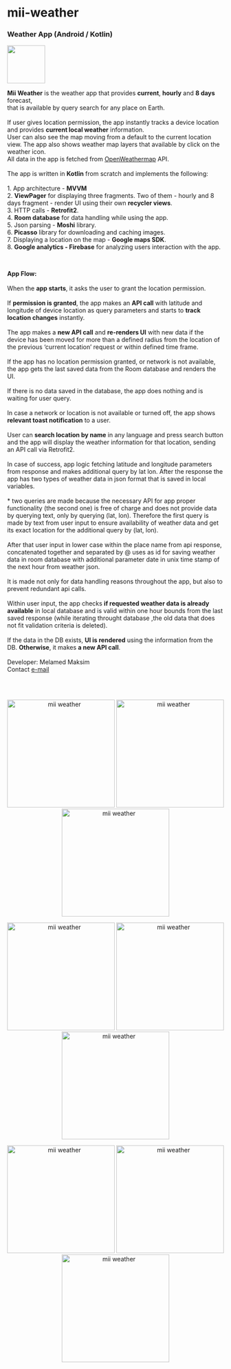 # mii-weather
<h3>Weather App (Android / Kotlin)</h3>
<img src="https://github.com/melamedMaks/mii-weather/blob/main/images/icmii.png" width="88">
<p><b>Mii Weather</b> is the weather app that provides <b>current</b>, <b>hourly</b> and <b>8 days</b> forecast,<br>that is available by query search for any place on Earth.<br><br>
If user gives location permission, the app instantly tracks a device location and provides <b>current local weather</b> information.<br>User can also see the map moving from a default to the current location view.
The app also shows weather map layers that available by click on the weather icon.<br>
All data in the app is fetched from <a href="https://www.openweathermap.org/api">OpenWeathermap</a> API.<br><br>
The app is written in <b>Kotlin</b> from scratch and implements the following:<br><br>
1. App architecture - <b>MVVM</b><br>
2. <b>ViewPager</b> for displaying three fragments. Two of them - hourly and 8 days fragment - render UI using their own <b>recycler views</b>.<br> 
3. HTTP calls - <b>Retrofit2</b>.<br> 
4. <b>Room database</b> for data handling while using the app.<br>
5. Json parsing - <b>Moshi</b> library.<br> 
6. <b>Picasso</b> library for downloading and caching images.<br>
7. Displaying a location on the map - <b>Google maps SDK</b>.<br>
8. <b>Google analytics - Firebase</b> for analyzing users interaction with the app.</p><br>
<p><b>App Flow:</b><br><br>
When the <b>app starts</b>, it asks the user to grant the location permission.<br><br>
If <b>permission is granted</b>, the app makes an <b>API call</b> with latitude and longitude of device location as query parameters and starts to <b>track location changes</b> instantly.<br><br>
The app makes a <b>new API call</b> and <b>re-renders UI</b> with new data if the device has been moved for more than a defined radius from the location of the previous ‘current location’ request or within defined time frame.<br><br>
If the app has no location permission granted, or network is not available, the app gets the last saved data from the Room database and renders the UI.<br><br>
If there is no data saved in the database, the app does nothing and is waiting for user query.<br><br> 
In case a network or location is not available or turned off, the app shows <b>relevant toast notification</b> to a user.<br><br> 
User can <b>search location by name</b> in any language and press search button and the app will display the weather information for that location, sending an API call via Retrofit2.<br><br>
In case of success, app logic fetching latitude and longitude parameters from response and makes additional query by lat lon. After the response the app has two types of weather data in json format that is saved in local variables. <br><br>
* two queries are made because the necessary API for app proper functionality (the second one) is free of charge and does not provide data by querying text, only by querying (lat, lon). Therefore the first query is made by text from user input to ensure availability of weather data and get its exact location for the additional query by (lat, lon). <br><br>
After that user input in lower case within the place name from api response, concatenated together and separated by @ uses as id for saving weather data in room database with additional parameter date in unix time stamp of the next hour from weather json.<br><br>
It is made not only for data handling reasons throughout the app, but also to prevent redundant api calls.<br><br>
Within user input, the app checks <b>if requested weather data is already available</b> in local database and is valid within one hour bounds from the last saved response (while iterating throught database ,the old data that does not fit validation criteria is deleted). <br><br>
If the data in the DB exists, <b>UI is rendered</b> using the information from the DB. <b>Otherwise</b>, it makes <b>a new API call</b>.<br><br>
Developer: Melamed Maksim<br>
Contact <a href="melamed.maks@gmail.com">e-mail</a></p><br><br></p>
<p float="left" align="center">
<img src="https://github.com/melamedMaks/mii-weather/blob/main/images/Screenshot_20220219-020350_Mii%20Weather.jpg" alt="mii weather" width="250">
<img src="https://github.com/melamedMaks/mii-weather/blob/main/images/Screenshot_20220219-020427_Mii%20Weather.jpg" alt="mii weather" width="250">
<img src="https://github.com/melamedMaks/mii-weather/blob/main/images/Screenshot_20220219-020450_Mii%20Weather.jpg" alt="mii weather" width="250">
</p>
<p float="left" align="center">
<img src="https://github.com/melamedMaks/mii-weather/blob/main/images/Screenshot_20220219-020630_Mii%20Weather.jpg" alt="mii weather" width="250"> 
<img src="https://github.com/melamedMaks/mii-weather/blob/main/images/Screenshot_20220219-020654_Mii%20Weather.jpg" alt="mii weather" width="250"> 
<img src="https://github.com/melamedMaks/mii-weather/blob/main/images/Screenshot_20220219-020756_Mii%20Weather.jpg" alt="mii weather" width="250"> 
</p>
<p float="left" align="center">
<img src="https://github.com/melamedMaks/mii-weather/blob/main/images/Screenshot_20220219-020801_Mii%20Weather.jpg" alt="mii weather" width="250"> 
<img src="https://github.com/melamedMaks/mii-weather/blob/main/images/Screenshot_20220219-020823_Mii%20Weather.jpg" alt="mii weather" width="250"> 
<img src="https://github.com/melamedMaks/mii-weather/blob/main/images/Screenshot_20220219-020842_Mii%20Weather.jpg" alt="mii weather" width="250">
</p>


